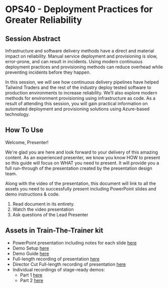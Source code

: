 # OPS40 - Deployment Practices for Greater Reliability

## Session Abstract

Infrastructure and software delivery methods have a direct and material impact on reliability. Manual service deployment and provisioning is slow, error-prone, and can result in incidents. Using modern continuous deployment practices and provisioning methods can reduce overhead while preventing incidents before they happen.

In this session, we will see how continuous delivery pipelines have helped Tailwind Traders and the rest of the industry deploy tested software to production environments to increase reliability. We’ll also explore modern methods for environment provisioning using infrastructure as code. As a result of attending this session, you will gain practical information on automated deployment and provisioning solutions using Azure-based technology.

## How To Use

Welcome, Presenter!

We're glad you are here and look forward to your delivery of this amazing content. As an experienced presenter, we know you know HOW to present so this guide will focus on WHAT you need to present. It will provide you a full run-through of the presentation created by the presentation design team.

Along with the video of the presentation, this document will link to all the assets you need to successfully present including PowerPoint slides and demo instructions &
code.

1.  Read document in its entirety.
2.  Watch the video presentation
3.  Ask questions of the Lead Presenter

## Assets in Train-The-Trainer kit

- PowerPoint presentation including notes for each slide [here](https://globaleventcdn.blob.core.windows.net/assets/ops/ops40/PPT/OPS40_Deployment_Practices_for_Greater_Reliability.pptx)
- Demo Setup [here](./demo-setup.md)
- Demo Guide [here](./demo-guide.md)
- Full-length recording of presentation [here](https://globaleventcdn.blob.core.windows.net/assets/ops/ops40/video/dry-run/ops40-final.mp4)
- Director Cut Full-length recording of presentation [here](https://globaleventcdn.blob.core.windows.net/assets/ops/ops40/video/directors-cut/ops40-directors-cut.mp4)
- Individual recordings of stage-ready demos:
  - Part 1  [here](https://globaleventcdn.blob.core.windows.net/assets/ops/ops40/video/demos/ops40-demo1-part1.mp4)
  - Part 2 [here](https://globaleventcdn.blob.core.windows.net/assets/ops/ops40/video/demos/ops40-demo1-part2.mp4)